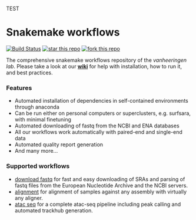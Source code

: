 TEST
# Snakemake workflows
[![Build Status](https://travis-ci.org/vanheeringen-lab/snakemake-workflows.svg?branch=master)](https://travis-ci.org/vanheeringen-lab/snakemake-workflows)
[![star this repo](http://githubbadges.com/star.svg?user=vanheeringen-lab&repo=snakemake-workflows&style=flat)](https://github.com/vanheeringen-lab/snakemake-workflows)
[![fork this repo](http://githubbadges.com/fork.svg?user=vanheeringen-lab&repo=snakemake-workflows&style=flat)](https://github.com/boennemann/badges/fork)

The comprehensive snakemake workflows repository of the *vanheeringen lab*. Please take a look at our **[wiki](https://github.com/vanheeringen-lab/snakemake-workflows/wiki)** for help with installation, how to run it, and best practices.

### Features
- Automated installation of dependencies in self-contained environments through anaconda
- Can be run either on personal computers or superclusters, e.g. surfsara, with minimal finetuning
- Automated downloading of fastq from the NCBI and ENA databases
- All our workflows work automatically with paired-end and single-end data
- Automated quality report generation
- And many more...


### Supported workflows
* [download fastq](https://github.com/vanheeringen-lab/snakemake-workflows/tree/master/workflows/download_fastq) for fast and easy downloading of SRAs and parsing of fastq files from the European Nucleotide Archive and the NCBI servers.
* [alignment](https://github.com/vanheeringen-lab/snakemake-workflows/tree/master/workflows/alignment) for alignment of samples against any assembly with virtually any aligner.
* [atac seq](https://github.com/vanheeringen-lab/snakemake-workflows/tree/master/workflows/atac_seq) for a complete atac-seq pipeline including peak calling and automated trackhub generation.

